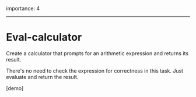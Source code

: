 importance: 4

---

# Eval-calculator

Create a calculator that prompts for an arithmetic expression and returns its result.

There's no need to check the expression for correctness in this task. Just evaluate and return the result.

[demo]
